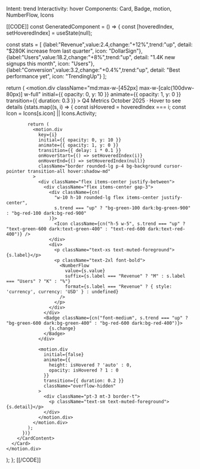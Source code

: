 Intent: trend
Interactivity: hover
Components: Card, Badge, motion, NumberFlow, Icons

[[CODE]]
const GeneratedComponent = () => {
  const [hoveredIndex, setHoveredIndex] = useState(null);
  
  const stats = [
    {label:"Revenue",value:2.4,change:"+12%",trend:"up", detail: "$280K increase from last quarter", icon: "DollarSign"},
    {label:"Users",value:18.2,change:"+8%",trend:"up", detail: "1.4K new signups this month", icon: "Users"},
    {label:"Conversion",value:3.2,change:"+0.4%",trend:"up", detail: "Best performance yet", icon: "TrendingUp"}
  ];
  
  return (
    <motion.div
      className="md:max-w-[452px] max-w-[calc(100dvw-80px)] w-full"
      initial={{ opacity: 0, y: 10 }}
      animate={{ opacity: 1, y: 0 }}
      transition={{ duration: 0.3 }}
    >
      <Card className="overflow-hidden bg-gradient-to-br from-muted/50 to-muted/30">
        <CardHeader>
          <CardTitle>Q4 Metrics</CardTitle>
          <CardDescription>October 2025 · Hover to see details</CardDescription>
        </CardHeader>
        <CardContent className="space-y-4">
          {stats.map((s, i) => {
            const isHovered = hoveredIndex === i;
            const Icon = Icons[s.icon] || Icons.Activity;
            
            return (
              <motion.div 
                key={i}
                initial={{ opacity: 0, y: 10 }}
                animate={{ opacity: 1, y: 0 }}
                transition={{ delay: i * 0.1 }}
                onHoverStart={() => setHoveredIndex(i)}
                onHoverEnd={() => setHoveredIndex(null)}
                className="border rounded-lg p-4 bg-background cursor-pointer transition-all hover:shadow-md"
              >
                <div className="flex items-center justify-between">
                  <div className="flex items-center gap-3">
                    <div className={cn(
                      "w-10 h-10 rounded-lg flex items-center justify-center",
                      s.trend === "up" ? "bg-green-100 dark:bg-green-900" : "bg-red-100 dark:bg-red-900"
                    )}>
                      <Icon className={cn("h-5 w-5", s.trend === "up" ? "text-green-600 dark:text-green-400" : "text-red-600 dark:text-red-400")} />
                    </div>
                    <div>
                      <p className="text-xs text-muted-foreground">{s.label}</p>
                      <p className="text-2xl font-bold">
                        <NumberFlow 
                          value={s.value} 
                          suffix={s.label === "Revenue" ? "M" : s.label === "Users" ? "K" : "%"} 
                          format={s.label === "Revenue" ? { style: 'currency', currency: 'USD' } : undefined}
                        />
                      </p>
                    </div>
                  </div>
                  <Badge className={cn("font-medium", s.trend === "up" ? "bg-green-600 dark:bg-green-400" : "bg-red-600 dark:bg-red-400")}>
                    {s.change}
                  </Badge>
                </div>
                
                <motion.div
                  initial={false}
                  animate={{ 
                    height: isHovered ? 'auto' : 0,
                    opacity: isHovered ? 1 : 0
                  }}
                  transition={{ duration: 0.2 }}
                  className="overflow-hidden"
                >
                  <div className="pt-3 mt-3 border-t">
                    <p className="text-sm text-muted-foreground">{s.detail}</p>
                  </div>
                </motion.div>
              </motion.div>
            );
          })}
        </CardContent>
      </Card>
    </motion.div>
  );
};
[[/CODE]]

